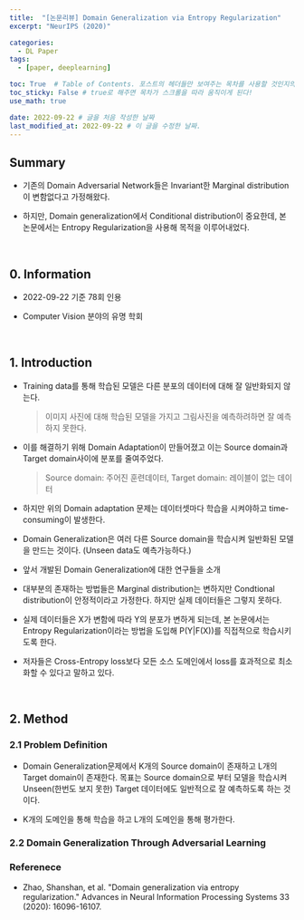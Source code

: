 ```yaml
---
title:  "[논문리뷰] Domain Generalization via Entropy Regularization"
excerpt: "NeurIPS (2020)"

categories:
  - DL Paper
tags:
  - [paper, deeplearning]

toc: True  # Table of Contents. 포스트의 헤더들만 보여주는 목차를 사용할 것인지의 여부. ture 로 해주면 포스트의 목차가 보이게 된다.
toc_sticky: False # true로 해주면 목차가 스크롤을 따라 움직이게 된다!
use_math: true

date: 2022-09-22 # 글을 처음 작성한 날짜
last_modified_at: 2022-09-22 # 이 글을 수정한 날짜.
---
```


## Summary

- 기존의 Domain Adversarial Network들은 Invariant한 Marginal distribution이 변함없다고 가정해왔다.

- 하지만, Domain generalization에서 Conditional distribution이 중요한데, 본 논문에서는 Entropy Regularization을 사용해 목적을 이루어내었다.

<br>

## 0. Information

- 2022-09-22 기준 78회 인용

- Computer Vision 분야의 유명 학회

<br>

## 1. Introduction

- Training data를 통해 학습된 모델은 다른 분포의 데이터에 대해 잘 일반화되지 않는다.

  > 이미지 사진에 대해 학습된 모델을 가지고 그림사진을 예측하려하면 잘 예측하지 못한다.

- 이를 해결하기 위해 Domain Adaptation이 만들어졌고 이는 Source domain과 Target domain사이에 분포를 줄여주었다.

  > Source domain: 주어진 훈련데이터, Target domain: 레이블이 없는 데이터

- 하지만 위의 Domain adaptation 문제는 데이터셋마다 학습을 시켜야하고 time-consuming이 발생한다.

- Domain Generalization은 여러 다른 Source domain을 학습시켜 일반화된 모델을 만드는 것이다. (Unseen data도 예측가능하다.)

- 앞서 개발된 Domain Generalization에 대한 연구들을 소개

- 대부분의 존재하는 방법들은 Marginal distribution는 변하지만 Condtional distribution이 안정적이라고 가정한다. 하지만 실제 데이터들은 그렇지 못하다.

- 실제 데이터들은 X가 변함에 따라 Y의 분포가 변하게 되는데, 본 논문에서는 Entropy Regularization이라는 방법을 도입해 P(Y|F(X))를 직접적으로 학습시키도록 한다.

- 저자들은 Cross-Entropy loss보다 모든 소스 도메인에서 loss를 효과적으로 최소화할 수 있다고 말하고 있다.

<br>

## 2. Method

### 2.1 Problem Definition

- Domain Generalization문제에서 K개의 Source domain이 존재하고 L개의 Target domain이 존재한다. 목표는 Source domain으로 부터 모델을 학습시켜 Unseen(한번도 보지 못한) Target 데이터에도 일반적으로 잘 예측하도록 하는 것이다.

- K개의 도메인을 통해 학습을 하고 L개의 도메인을 통해 평가한다.

### 2.2 Domain Generalization Through Adversarial Learning



<!-- <p align="center">
  <img src="https://user-images.githubusercontent.com/104422044/176616983-d0b0f506-e8f9-43c6-b92f-6fe75014b8db.png" width="600" height="auto">
</p> -->



### Referenece
- Zhao, Shanshan, et al. "Domain generalization via entropy regularization." Advances in Neural Information Processing Systems 33 (2020): 16096-16107.
